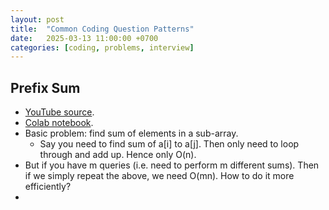 ```yaml
---
layout: post
title:  "Common Coding Question Patterns"
date:   2025-03-13 11:00:00 +0700
categories: [coding, problems, interview]
---
```


## Prefix Sum
* [YouTube source](https://www.youtube.com/watch?v=DjYZk8nrXVY&list=WL&index=1).
* [Colab notebook](https://colab.research.google.com/drive/1tFBTNkswFBVgUDWNZLzWdSmQjbQsHhYH#scrollTo=AUo2NXgBxdsr).
* Basic problem: find sum of elements in a sub-array.
  * Say you need to find sum of a[i] to a[j]. Then only need to loop through and add up. Hence only O(n).
* But if you have m queries (i.e. need to perform m different sums). Then if we simply repeat the above, we need O(mn). How to do it more efficiently?
*  


